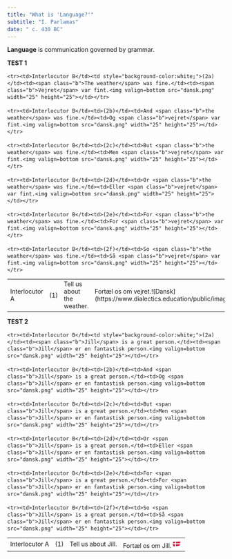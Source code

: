 ```yaml
---
title: "What is 'Language?'"
subtitle: "I. Parlamas"
date: " c. 430 BC"
---
```


**Language** is communication governed by grammar.<p>

<div class="test">
    <b>TEST 1</b><br>
<table border=0 cellpadding=5>
    <tr><td>Interlocutor A</td><td>(1)</td><td>Tell us about <span class="b">the weather</span>.</td><td>Fortæl os om <span class="b">vejret</span>.![Dansk](https://www.dialectics.education/public/images/dansk.png)</td></tr>

    <tr><td>Interlocutor B</td><td style="background-color:white;">(2a)</td><td><span class="b">The weather</span> was fine.</td><td><span class="b">Vejret</span> var fint.<img valign=bottom src="dansk.png" width="25" height="25"></td></tr>

    <tr><td>Interlocutor B</td><td>(2b)</td><td>And <span class="b">the weather</span> was fine.</td><td>Og <span class="b">vejret</span> var fint.<img valign=bottom src="dansk.png" width="25" height="25"></td></tr>

    <tr><td>Interlocutor B</td><td>(2c)</td><td>But <span class="b">the weather</span> was fine.</td><td>Men <span class="b">vejret</span> var fint.<img valign=bottom src="dansk.png" width="25" height="25"></td></tr>

    <tr><td>Interlocutor B</td><td>(2d)</td><td>Or <span class="b">the weather</span> was fine.</td><td>Eller <span class="b">vejret</span> var fint.<img valign=bottom src="dansk.png" width="25" height="25"></td></tr>

    <tr><td>Interlocutor B</td><td>(2e)</td><td>For <span class="b">the weather</span> was fine.</td><td>For <span class="b">vejret</span> var fint.<img valign=bottom src="dansk.png" width="25" height="25"></td></tr>

    <tr><td>Interlocutor B</td><td>(2f)</td><td>So <span class="b">the weather</span> was fine.</td><td>Så <span class="b">vejret</span> var fint.<img valign=bottom src="dansk.png" width="25" height="25"></td></tr>
</table>
</div><p>

<div class="test">
    <b>TEST 2</b><br>
<table border=0 cellpadding=5>
    <tr><td>Interlocutor A</td><td>(1)</td><td>Tell us about <span class="b">Jill</span>.</td><td>Fortæl os om <span class="b">Jill</span>.<img valign=bottom src="dansk.png" width="25" height="25"></td></tr>

    <tr><td>Interlocutor B</td><td style="background-color:white;">(2a)</td><td><span class="b">Jill</span> is a great person.</td><td><span class="b">Jill</span> er en fantastisk person.<img valign=bottom src="dansk.png" width="25" height="25"></td></tr>

    <tr><td>Interlocutor B</td><td>(2b)</td><td>And <span class="b">Jill</span> is a great person.</td><td>Og <span class="b">Jill</span> er en fantastisk person.<img valign=bottom src="dansk.png" width="25" height="25"></td></tr>

    <tr><td>Interlocutor B</td><td>(2c)</td><td>But <span class="b">Jill</span> is a great person.</td><td>Men <span class="b">Jill</span> er en fantastisk person.<img valign=bottom src="dansk.png" width="25" height="25"></td></tr>

    <tr><td>Interlocutor B</td><td>(2d)</td><td>Or <span class="b">Jill</span> is a great person.</td><td>Eller <span class="b">Jill</span> er en fantastisk person.<img valign=bottom src="dansk.png" width="25" height="25"></td></tr>

    <tr><td>Interlocutor B</td><td>(2e)</td><td>For <span class="b">Jill</span> is a great person.</td><td>For <span class="b">Jill</span> er en fantastisk person.<img valign=bottom src="dansk.png" width="25" height="25"></td></tr>

    <tr><td>Interlocutor B</td><td>(2f)</td><td>So <span class="b">Jill</span> is a great person.</td><td>Så <span class="b">Jill</span> er en fantastisk person.<img valign=bottom src="dansk.png" width="25" height="25"></td></tr>
</table>